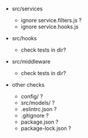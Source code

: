 
- src/services
    - ignore service.filters.js ?
    - ignore service.hooks.js
    
- src/hooks
    - check tests in dir?

- src/middleware
    - check tests in dir?
    
- other checks
    - config/ ?
    - src/models/ ?
    - .eslintrc.json ?
    - .gitignore ?
    - package.json ?
    - package-lock.json ?
